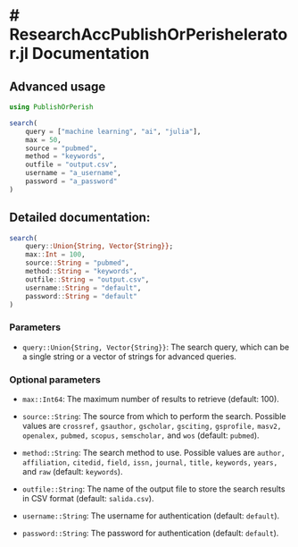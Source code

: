# # ResearchAccPublishOrPerishelerator.jl Documentation

## Advanced usage
```julia
using PublishOrPerish

search(
    query = ["machine learning", "ai", "julia"],
    max = 50, 
    source = "pubmed", 
    method = "keywords", 
    outfile = "output.csv",
    username = "a_username",
    password = "a_password"
)
```

## Detailed documentation: 

```julia
search(
    query::Union{String, Vector{String}}; 
    max::Int = 100, 
    source::String = "pubmed", 
    method::String = "keywords", 
    outfile::String = "output.csv",
    username::String = "default",
    password::String = "default"
)
```

### Parameters
- `query::Union{String, Vector{String}}`: The search query, which can be a single string or a vector of strings for advanced queries.

### Optional parameters

- `max::Int64`: The maximum number of results to retrieve (default: 100).

- `source::String`: The source from which to perform the search. Possible values are `crossref,` `gsauthor,` `gscholar,` `gsciting,` `gsprofile,` `masv2,` `openalex,` `pubmed,` `scopus,` `semscholar,` and `wos` (default: `pubmed`).

- `method::String`: The search method to use. Possible values are `author,` `affiliation,` `citedid,` `field,` `issn,` `journal,` `title,` `keywords,` `years,` and `raw` (default: `keywords`).

- `outfile::String`: The name of the output file to store the search results in CSV format (default: `salida.csv`).

- `username::String`: The username for authentication (default: `default`).

- `password::String`: The password for authentication (default: `default`).
